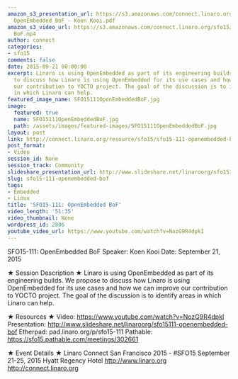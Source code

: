 ```yaml
---
amazon_s3_presentation_url: https://s3.amazonaws.com/connect.linaro.org/sfo15/Presentations/09-21-Monday/SFO15-111-
  OpenEmbedded BoF - Koen Kooi.pdf
amazon_s3_video_url: https://s3.amazonaws.com/connect.linaro.org/sfo15/Videos/09-21-Monday/SFO15-111  OpenEmbedded
  BoF.mp4
author: connect
categories:
- sfo15
comments: false
date: 2015-09-21 00:00:00
excerpt: Linaro is using OpenEmbedded as part of its engineering builds. We propose
  to discuss how Linaro is using OpenEmbedded for its use cases and how we can improve
  our contribution to YOCTO project. The goal of the discussion is to identify areas
  in which Linaro can help.
featured_image_name: SFO15111OpenEmbeddedBoF.jpg
image:
  featured: true
  name: SFO15111OpenEmbeddedBoF.jpg
  path: /assets/images/featured-images/SFO15111OpenEmbeddedBoF.jpg
layout: post
link: http://connect.linaro.org/resource/sfo15/sfo15-111-openembedded-bof/
post_format:
- Video
session_id: None
session_track: Community
slideshare_presentation_url: http://www.slideshare.net/linaroorg/sfo15111-openembedded-bof
slug: sfo15-111-openembedded-bof
tags:
- Embedded
- Linux
title: 'SFO15-111: OpenEmbedded BoF'
video_length: '51:35'
video_thumbnail: None
wordpress_id: 2806
youtube_video_url: https://www.youtube.com/watch?v=NozG9R4dpkI
---
```


SFO15-111: OpenEmbedded BoF
Speaker: Koen Kooi
Date: September 21, 2015

★ Session Description ★
Linaro is using OpenEmbedded as part of its engineering builds. We propose to discuss how Linaro is using OpenEmbedded for its use cases and how we can improve our contribution to YOCTO project. The goal of the discussion is to identify areas in which Linaro can help.

★ Resources ★ 
Video: https://www.youtube.com/watch?v=NozG9R4dpkI
Presentation:  http://www.slideshare.net/linaroorg/sfo15111-openembedded-bof
Etherpad: pad.linaro.org/p/sfo15-111
Pathable: https://sfo15.pathable.com/meetings/302661         

★ Event Details ★ 
Linaro Connect San Francisco 2015 - #SFO15 
September 21-25, 2015 
Hyatt Regency Hotel 
http://www.linaro.org
http://connect.linaro.org
